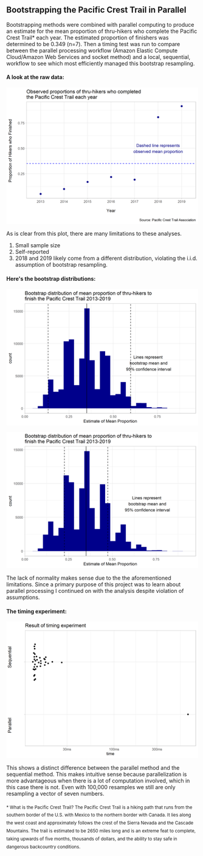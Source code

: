 ## Bootstrapping the Pacific Crest Trail in Parallel

Bootstrapping methods were combined with parallel computing to produce an estimate for the mean proportion of thru-hikers who complete the Pacific Crest Trail*  each year. The estimated proportion of finishers was determined to be 0.349 (n=7). Then a timing test was run to compare between the parallel processing workflow (Amazon Elastic Compute Cloud/Amazon Web Services and socket method) and a local, sequential, workflow to see which most efficiently managed this bootstrap resampling.

#### A look at the raw data:

![](images/observed-data-plot.png)

As is clear from this plot, there are many limitations to these analyses. 
1. Small sample size
2. Self-reported 
3. 2018 and 2019 likely come from a different distribution, violating the i.i.d. assumption of bootstrap resampling.

#### Here's the bootstrap distributions:

![](images/bootstrap-distribution-plot.png)

![](images/parallel-bootstrap-distribution-plot.png)

The lack of normality makes sense due to the the aforementioned limitations.
Since a primary purpose of this project was to learn about parallel processing I continued on with the analysis despite violation of assumptions.

#### The timing experiment:

![](images/timing-experiment-plot.png)

This shows a distinct difference between the parallel method and the sequential method. This makes intuitive sense because parallelization is more advantageous when there is a lot of computation involved, which in this case there is not. Even with 100,000 resamples we still are only resampling a vector of seven numbers.




<sub> * What is the Pacific Crest Trail? The Pacific Crest Trail is a hiking path that runs from the southern border of the U.S. with Mexico to the northern border with Canada. It lies along the west coast and approximately follows the crest of the Sierra Nevada and the Cascade Mountains. The trail is estimated to be 2650 miles long and is an extreme feat to complete, taking upwards of five months, thousands of dollars, and the ability to stay safe in dangerous backcountry conditions.</sub>
